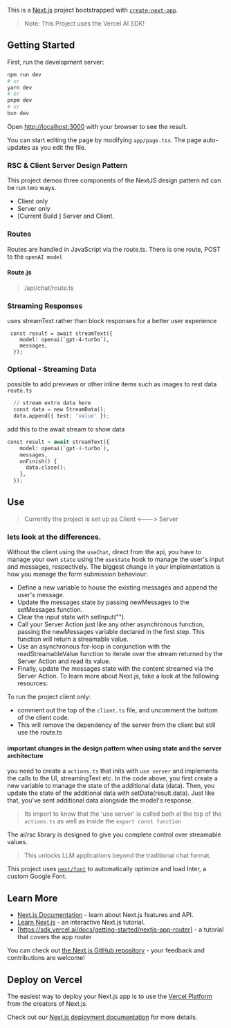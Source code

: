 This is a [Next.js](https://nextjs.org/) project bootstrapped with [`create-next-app`](https://github.com/vercel/next.js/tree/canary/packages/create-next-app).

> Note: This Project uses the Vercel AI SDK!

## Getting Started

First, run the development server:

```bash
npm run dev
# or
yarn dev
# or
pnpm dev
# or
bun dev
```

Open [http://localhost:3000](http://localhost:3000) with your browser to see the result.

You can start editing the page by modifying `app/page.tsx`. The page auto-updates as you edit the file.

### RSC & Client Server Design Pattern

This project demos three components of the NextJS design pattern nd can be run two ways.
* Client only
* Server only
* [Current Build ] Server and Client.

### Routes
Routes are handled in JavaScript via the route.ts. There is one route, POST to the `openAI model`

#### Route.js
>/api/chat/route.ts


### Streaming Responses

uses streamText rather than block responses for a better user experience
```
 const result = await streamText({
    model: openai(`gpt-4-turbo`),
    messages,
  });
  ```

### Optional - Streaming Data
possible to add previews or other inline items such as images to rest data
`route.ts`
```python
  // stream extra data here
  const data = new StreamData();
  data.append({ test: 'value' });
```
add this to the await stream to show data
``` python
const result = await streamText({
    model: openai(`gpt-4-turbo`),
    messages,
    onFinish() {
      data.close();
    },
  });
```

## Use
> Currently the project is set up as Client <---> Server

### lets look at the differences. 


Without  the client using the `useChat`, direct from the api, you have to manage your own `state` using the `useState` hook to manage the user's input and messages, respectively. The biggest change in your implementation is how you manage the form submission behaviour:

* Define a new variable to house the existing messages and append the user's message.
* Update the messages state by passing newMessages to the setMessages function.
* Clear the input state with setInput("").
* Call your Server Action just like any other asynchronous function, passing the newMessages variable declared in the first step. This function will return a streamable value.
* Use an asynchronous for-loop in conjunction with the readStreamableValue function to iterate over the stream returned by the Server Action and read its value.
* Finally, update the messages state with the content streamed via the Server Action.
To learn more about Next.js, take a look at the following resources:

To run the project client only:
* comment out the top of the `client.ts` file, and uncomment the bottom of the client code.
* This will remove the dependency of the server from the client but still use the route.ts 

#### important changes in the design pattern when using state and the server architecture

you need to create a `actions.ts` that inits with `use server` and implements the calls to the UI, streamingText etc. In the code above, you first create a new variable to manage the state of the additional data (data). Then, you update the state of the additional data with setData(result.data). Just like that, you've sent additional data alongside the model's response.

>Its import to know that the 'use server' is called both at the top of the `actions.ts` as well as inside the `export const function`

The ai/rsc library is designed to give you complete control over streamable values. 

> This unlocks LLM applications beyond the traditional chat format.


This project uses [`next/font`](https://nextjs.org/docs/basic-features/font-optimization) to automatically optimize and load Inter, a custom Google Font.

## Learn More

- [Next.js Documentation](https://nextjs.org/docs) - learn about Next.js features and API.
- [Learn Next.js](https://nextjs.org/learn) - an interactive Next.js tutorial.
- [https://sdk.vercel.ai/docs/getting-started/nextjs-app-router] - a tutorial that covers the app router

You can check out [the Next.js GitHub repository](https://github.com/vercel/next.js/) - your feedback and contributions are welcome!

## Deploy on Vercel

The easiest way to deploy your Next.js app is to use the [Vercel Platform](https://vercel.com/new?utm_medium=default-template&filter=next.js&utm_source=create-next-app&utm_campaign=create-next-app-readme) from the creators of Next.js.

Check out our [Next.js deployment documentation](https://nextjs.org/docs/deployment) for more details.
